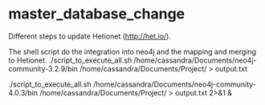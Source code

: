 # master_database_change
Different steps to update Hetionet (http://het.io/).

The shell script do the integration into neo4j and the mapping and merging to Hetionet. 
./script_to_execute_all.sh /home/cassandra/Documents/neo4j-community-3.2.9/bin /home/cassandra/Documents/Project/  > output.txt

./script_to_execute_all.sh /home/cassandra/Documents/neo4j-community-4.0.3/bin /home/cassandra/Documents/Project/ > output.txt 2>&1 &


